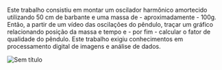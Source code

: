 Este trabalho consistiu em montar um oscilador harmônico amortecido utilizando 50 cm de barbante e uma massa de - aproximadamente - 100g.
Então, a partir de um vídeo das oscilações do pêndulo, traçar um gráfico relacionando posição da massa e tempo e - por fim - calcular o fator de qualidade do pêndulo.
Este trabalho exigiu conhecimentos em processamento digital de imagens e análise de dados.



![Sem título](https://github.com/user-attachments/assets/fc251da6-841e-449c-ac9d-97d3bd5e7d0c)

